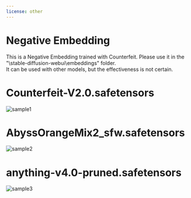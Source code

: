 ```yaml
---
license: other
---
```

# Negative Embedding
This is a Negative Embedding trained with Counterfeit. Please use it in the "\stable-diffusion-webui\embeddings" folder.   
It can be used with other models, but the effectiveness is not certain.  
  
# Counterfeit-V2.0.safetensors
![sample1](https://huggingface.co/datasets/gsdf/EasyNegative/resolve/main/sample01.png)
# AbyssOrangeMix2_sfw.safetensors
![sample2](https://huggingface.co/datasets/gsdf/EasyNegative/resolve/main/sample02.png)
# anything-v4.0-pruned.safetensors
![sample3](https://huggingface.co/datasets/gsdf/EasyNegative/resolve/main/sample03.png)